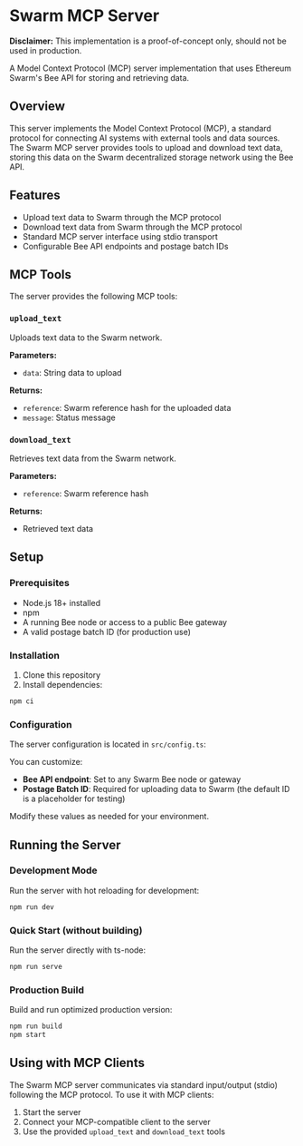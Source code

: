 # Swarm MCP Server

**Disclaimer:** This implementation is a proof-of-concept only, should not be used in production.

A Model Context Protocol (MCP) server implementation that uses Ethereum Swarm's Bee API for storing and retrieving data.

## Overview

This server implements the Model Context Protocol (MCP), a standard protocol for connecting AI systems with external tools and data sources. The Swarm MCP server provides tools to upload and download text data, storing this data on the Swarm decentralized storage network using the Bee API.

## Features

- Upload text data to Swarm through the MCP protocol
- Download text data from Swarm through the MCP protocol
- Standard MCP server interface using stdio transport
- Configurable Bee API endpoints and postage batch IDs

## MCP Tools

The server provides the following MCP tools:

### `upload_text`

Uploads text data to the Swarm network.

**Parameters:**
- `data`: String data to upload

**Returns:**
- `reference`: Swarm reference hash for the uploaded data
- `message`: Status message

### `download_text`

Retrieves text data from the Swarm network.

**Parameters:**
- `reference`: Swarm reference hash

**Returns:**
- Retrieved text data

## Setup

### Prerequisites

- Node.js 18+ installed
- npm
- A running Bee node or access to a public Bee gateway
- A valid postage batch ID (for production use)

### Installation

1. Clone this repository
2. Install dependencies:

```bash
npm ci
```

### Configuration

The server configuration is located in `src/config.ts`:

You can customize:

- **Bee API endpoint**: Set to any Swarm Bee node or gateway
- **Postage Batch ID**: Required for uploading data to Swarm (the default ID is a placeholder for testing)

Modify these values as needed for your environment.

## Running the Server

### Development Mode

Run the server with hot reloading for development:

```bash
npm run dev
```

### Quick Start (without building)

Run the server directly with ts-node:

```bash
npm run serve
```

### Production Build

Build and run optimized production version:

```bash
npm run build
npm start
```

## Using with MCP Clients

The Swarm MCP server communicates via standard input/output (stdio) following the MCP protocol. To use it with MCP clients:

1. Start the server
2. Connect your MCP-compatible client to the server
3. Use the provided `upload_text` and `download_text` tools
